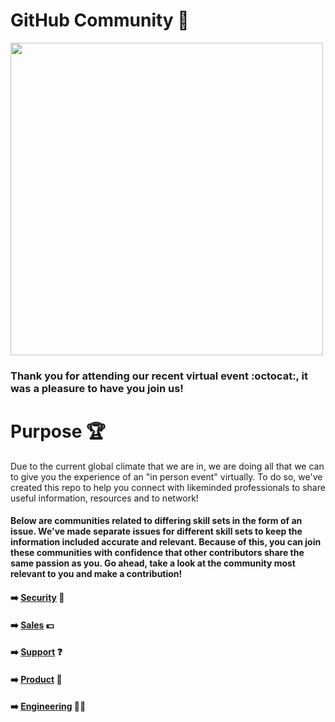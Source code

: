 # GitHub Community :busts_in_silhouette:

<a href="url"><img src="https://user-images.githubusercontent.com/53534651/86800904-69f63c00-c06b-11ea-95d4-2ffbfacb85c5.png" align="center" height="500" width="500" ></a>

### Thank you for attending our recent virtual event :octocat:, it was a pleasure to have you join us! 

# Purpose :trophy:

Due to the current global climate that we are in, we are doing all that we can to give you the experience of an "in person event" virtually. To do so, we've created this repo to help you connect with likeminded professionals to share useful information, resources and to network!

#### Below are communities related to differing skill sets in the form of an issue. We've made separate issues for different skill sets to keep the information included accurate and relevant. Because of this, you can join these communities with confidence that other contributors share the same passion as you. Go ahead, take a look at the community most relevant to you and make a contribution! 

#### :arrow_right: [Security](https://github.com/freshprince95/Events-Community/issues/6) :closed_lock_with_key:

#### :arrow_right: [Sales](https://github.com/freshprince95/Events-Community/issues/4) :dollar:

#### :arrow_right: [Support](https://github.com/freshprince95/Events-Community/issues/3) :question:

#### :arrow_right: [Product](https://github.com/freshprince95/Events-Community/issues/2) :construction_worker:

#### :arrow_right: [Engineering](https://github.com/freshprince95/Events-Community/issues/1) :woman_technologist:

